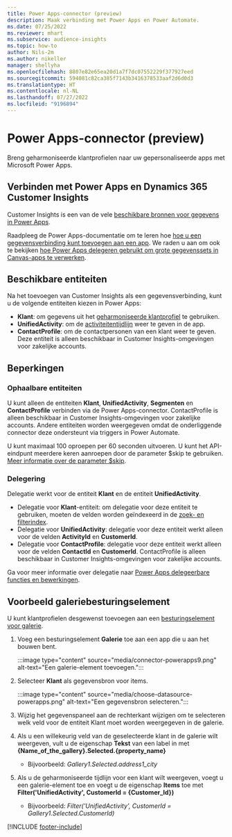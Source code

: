 ```yaml
---
title: Power Apps-connector (preview)
description: Maak verbinding met Power Apps en Power Automate.
ms.date: 07/25/2022
ms.reviewer: mhart
ms.subservice: audience-insights
ms.topic: how-to
author: Nils-2m
ms.author: nikeller
manager: shellyha
ms.openlocfilehash: 8807e82e65ea20d1a7f7dc07552229f377927eed
ms.sourcegitcommit: 594081c82ca385f7143b3416378533aaf2d6d0d3
ms.translationtype: HT
ms.contentlocale: nl-NL
ms.lasthandoff: 07/27/2022
ms.locfileid: "9196894"
---
```

# <a name="power-apps-connector-preview"></a>Power Apps-connector (preview)

Breng geharmoniseerde klantprofielen naar uw gepersonaliseerde apps met Microsoft Power Apps.

## <a name="connect-power-apps-and-dynamics-365-customer-insights"></a>Verbinden met Power Apps en Dynamics 365 Customer Insights

Customer Insights is een van de vele [beschikbare bronnen voor gegevens in Power Apps](/powerapps/maker/canvas-apps/working-with-data-sources).

Raadpleeg de Power Apps-documentatie om te leren hoe [hoe u een gegevensverbinding kunt toevoegen aan een app](/powerapps/maker/canvas-apps/add-data-connection). We raden u aan om ook te bekijken [hoe Power Apps delegeren gebruikt om grote gegevenssets in Canvas-apps te verwerken](/powerapps/maker/canvas-apps/delegation-overview).

## <a name="available-entities"></a>Beschikbare entiteiten

Na het toevoegen van Customer Insights als een gegevensverbinding, kunt u de volgende entiteiten kiezen in Power Apps:

- **Klant**: om gegevens uit het [geharmoniseerde klantprofiel](customer-profiles.md) te gebruiken.
- **UnifiedActivity**: om de [activiteitentijdlijn](activities.md) weer te geven in de app.
- **ContactProfile**: om de contactpersonen van een klant weer te geven. Deze entiteit is alleen beschikbaar in Customer Insights-omgevingen voor zakelijke accounts.

## <a name="limitations"></a>Beperkingen

### <a name="retrievable-entities"></a>Ophaalbare entiteiten

U kunt alleen de entiteiten **Klant**, **UnifiedActivity**, **Segmenten** en **ContactProfile** verbinden via de Power Apps-connector. ContactProfile is alleen beschikbaar in Customer Insights-omgevingen voor zakelijke accounts. Andere entiteiten worden weergegeven omdat de onderliggende connector deze ondersteunt via triggers in Power Automate.

U kunt maximaal 100 oproepen per 60 seconden uitvoeren. U kunt het API-eindpunt meerdere keren aanroepen door de parameter $skip te gebruiken. [Meer informatie over de parameter $skip](/connectors/customerinsights/#get-items-from-an-entity).

### <a name="delegation"></a>Delegering

Delegatie werkt voor de entiteit **Klant** en de entiteit **UnifiedActivity**.

- Delegatie voor **Klant**-entiteit: om delegatie voor deze entiteit te gebruiken, moeten de velden worden geïndexeerd in de [zoek- en filterindex](search-filter-index.md).  
- Delegatie voor **UnifiedActivity**: delegatie voor deze entiteit werkt alleen voor de velden **ActivityId** en **CustomerId**.  
- Delegatie voor **ContactProfile**: delegatie voor deze entiteit werkt alleen voor de velden **ContactId** en **CustomerId**. ContactProfile is alleen beschikbaar in Customer Insights-omgevingen voor zakelijke accounts.

Ga voor meer informatie over delegatie naar [Power Apps delegeerbare functies en bewerkingen](/powerapps/maker/canvas-apps/delegation-overview).

## <a name="example-gallery-control"></a>Voorbeeld galeriebesturingselement

U kunt klantprofielen desgewenst toevoegen aan een [besturingselement voor galerie](/powerapps/maker/canvas-apps/add-gallery).

1. Voeg een besturingselement **Galerie** toe aan een app die u aan het bouwen bent.
  
   :::image type="content" source="media/connector-powerapps9.png" alt-text="Een galerie-element toevoegen.":::

1. Selecteer **Klant** als gegevensbron voor items.

   :::image type="content" source="media/choose-datasource-powerapps.png" alt-text="Een gegevensbron selecteren.":::

1. Wijzig het gegevenspaneel aan de rechterkant wijzigen om te selecteren welk veld voor de entiteit Klant moet worden weergegeven in de galerie.

1. Als u een willekeurig veld van de geselecteerde klant in de galerie wilt weergeven, vult u de eigenschap **Tekst** van een label in met **{Name_of_the_gallery}.Selected.{property_name}**  
    - Bijvoorbeeld: _Gallery1.Selected.address1_city_

1. Als u de geharmoniseerde tijdlijn voor een klant wilt weergeven, voegt u een galerie-element toe en voegt u de eigenschap **Items** toe met **Filter('UnifiedActivity', CustomerId = {Customer_Id})**  
    - Bijvoorbeeld: _Filter('UnifiedActivity', CustomerId = Gallery1.Selected.CustomerId)_

[!INCLUDE [footer-include](includes/footer-banner.md)]

